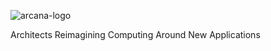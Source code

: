 ![arcana-logo](https://user-images.githubusercontent.com/1929124/177659789-e4cf6f41-c81d-492e-84cb-a55cf7646823.png)

Architects Reimagining Computing Around New Applications

